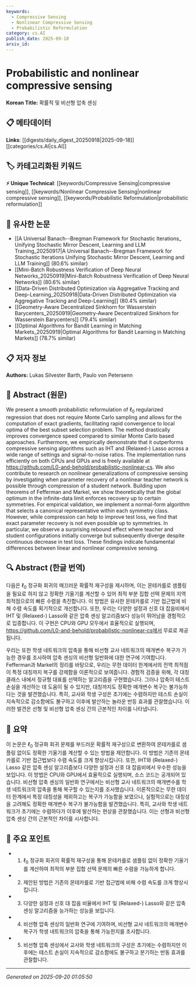 ```yaml
---
keywords:
  - Compressive Sensing
  - Nonlinear Compressive Sensing
  - Probabilistic Reformulation
category: cs.AI
publish_date: 2025-09-18
arxiv_id:
---
```


<!-- KEYWORD_LINKING_METADATA:
{
  "processed_timestamp": "2025-09-22 22:15:03.769310",
  "vocabulary_version": "1.0",
  "selected_keywords": [
    "Compressive Sensing",
    "Nonlinear Compressive Sensing",
    "Probabilistic Reformulation"
  ],
  "rejected_keywords": [
    "Best Subset Selection"
  ],
  "similarity_scores": {
    "Compressive Sensing": 0.85,
    "Nonlinear Compressive Sensing": 0.8,
    "Probabilistic Reformulation": 0.78
  },
  "extraction_method": "AI_prompt_based",
  "budget_applied": true
}
-->

# Probabilistic and nonlinear compressive sensing

**Korean Title:** 확률적 및 비선형 압축 센싱

## 📋 메타데이터

**Links**: [[digests/daily_digest_20250918|2025-09-18]]     [[categories/cs.AI|cs.AI]]

## 🏷️ 카테고리화된 키워드
**⚡ Unique Technical**: [[keywords/Compressive Sensing|compressive sensing]], [[keywords/Nonlinear Compressive Sensing|nonlinear compressive sensing]], [[keywords/Probabilistic Reformulation|probabilistic reformulation]]

## 🔗 유사한 논문
- [[A Universal Banach--Bregman Framework for Stochastic Iterations_ Unifying Stochastic Mirror Descent, Learning and LLM Training_20250917|A Universal Banach--Bregman Framework for Stochastic Iterations Unifying Stochastic Mirror Descent, Learning and LLM Training]] (80.6% similar)
- [[Mini-Batch Robustness Verification of Deep Neural Networks_20250919|Mini-Batch Robustness Verification of Deep Neural Networks]] (80.6% similar)
- [[Data-Driven Distributed Optimization via Aggregative Tracking and Deep-Learning_20250918|Data-Driven Distributed Optimization via Aggregative Tracking and Deep-Learning]] (80.4% similar)
- [[Geometry-Aware Decentralized Sinkhorn for Wasserstein Barycenters_20250919|Geometry-Aware Decentralized Sinkhorn for Wasserstein Barycenters]] (79.4% similar)
- [[Optimal Algorithms for Bandit Learning in Matching Markets_20250919|Optimal Algorithms for Bandit Learning in Matching Markets]] (78.7% similar)

## 📋 저자 정보

**Authors:** Lukas Silvester Barth, Paulo von Petersenn

## 📄 Abstract (원문)

We present a smooth probabilistic reformulation of $\ell_0$ regularized
regression that does not require Monte Carlo sampling and allows for the
computation of exact gradients, facilitating rapid convergence to local optima
of the best subset selection problem. The method drastically improves
convergence speed compared to similar Monte Carlo based approaches.
Furthermore, we empirically demonstrate that it outperforms compressive sensing
algorithms such as IHT and (Relaxed-) Lasso across a wide range of settings and
signal-to-noise ratios. The implementation runs efficiently on both CPUs and
GPUs and is freely available at
https://github.com/L0-and-behold/probabilistic-nonlinear-cs.
  We also contribute to research on nonlinear generalizations of compressive
sensing by investigating when parameter recovery of a nonlinear teacher network
is possible through compression of a student network. Building upon theorems of
Fefferman and Markel, we show theoretically that the global optimum in the
infinite-data limit enforces recovery up to certain symmetries. For empirical
validation, we implement a normal-form algorithm that selects a canonical
representative within each symmetry class. However, while compression can help
to improve test loss, we find that exact parameter recovery is not even
possible up to symmetries. In particular, we observe a surprising rebound
effect where teacher and student configurations initially converge but
subsequently diverge despite continuous decrease in test loss. These findings
indicate fundamental differences between linear and nonlinear compressive
sensing.

## 🔍 Abstract (한글 번역)

다음은 $\ell_0$ 정규화 회귀의 매끄러운 확률적 재구성을 제시하며, 이는 몬테카를로 샘플링을 필요로 하지 않고 정확한 기울기를 계산할 수 있어 최적 부분 집합 선택 문제의 지역 최적점으로의 빠른 수렴을 촉진합니다. 이 방법은 유사한 몬테카를로 기반 접근법에 비해 수렴 속도를 획기적으로 개선합니다. 또한, 우리는 다양한 설정과 신호 대 잡음비에서 IHT 및 (Relaxed-) Lasso와 같은 압축 센싱 알고리즘보다 성능이 뛰어남을 경험적으로 입증합니다. 이 구현은 CPU와 GPU 모두에서 효율적으로 실행되며, https://github.com/L0-and-behold/probabilistic-nonlinear-cs에서 무료로 제공됩니다.

우리는 또한 학생 네트워크의 압축을 통해 비선형 교사 네트워크의 매개변수 복구가 가능한 경우를 조사하여 압축 센싱의 비선형 일반화에 대한 연구에 기여합니다. Fefferman과 Markel의 정리를 바탕으로, 우리는 무한 데이터 한계에서의 전역 최적점이 특정 대칭까지 복구를 강제함을 이론적으로 보여줍니다. 경험적 검증을 위해, 각 대칭 클래스 내에서 정규형 대표를 선택하는 알고리즘을 구현했습니다. 그러나 압축이 테스트 손실을 개선하는 데 도움이 될 수 있지만, 대칭까지도 정확한 매개변수 복구는 불가능하다는 것을 발견했습니다. 특히, 교사와 학생 구성은 초기에는 수렴하지만 테스트 손실이 지속적으로 감소함에도 불구하고 이후에 발산하는 놀라운 반등 효과를 관찰했습니다. 이러한 발견은 선형 및 비선형 압축 센싱 간의 근본적인 차이를 나타냅니다.

## 📝 요약

이 논문은 $\ell_0$ 정규화 회귀 문제를 부드러운 확률적 재구성으로 변환하여 몬테카를로 샘플링 없이도 정확한 기울기를 계산할 수 있는 방법을 제안합니다. 이 방법은 기존의 몬테카를로 기반 접근법보다 수렴 속도를 크게 향상시킵니다. 또한, IHT와 (Relaxed-) Lasso 같은 압축 센싱 알고리즘보다 다양한 설정과 신호 대 잡음비에서 우수한 성능을 보입니다. 이 방법은 CPU와 GPU에서 효율적으로 실행되며, 소스 코드는 공개되어 있습니다. 비선형 압축 센싱의 일반화 연구에서는 비선형 교사 네트워크의 매개변수를 학생 네트워크의 압축을 통해 복구할 수 있는지를 조사했습니다. 이론적으로는 무한 데이터 한계에서 특정 대칭성을 제외하고는 복구가 가능함을 보였으나, 실험적으로는 대칭성을 고려해도 정확한 매개변수 복구가 불가능함을 발견했습니다. 특히, 교사와 학생 네트워크가 초기에는 수렴하다가 이후에 발산하는 현상을 관찰했습니다. 이는 선형과 비선형 압축 센싱 간의 근본적인 차이를 시사합니다.

## 🎯 주요 포인트

- 1. $\ell_0$ 정규화 회귀의 확률적 재구성을 통해 몬테카를로 샘플링 없이 정확한 기울기를 계산하여 최적의 부분 집합 선택 문제의 빠른 수렴을 가능하게 합니다.

- 2. 제안된 방법은 기존의 몬테카를로 기반 접근법에 비해 수렴 속도를 크게 향상시킵니다.

- 3. 다양한 설정과 신호 대 잡음 비율에서 IHT 및 (Relaxed-) Lasso와 같은 압축 센싱 알고리즘을 능가하는 성능을 보입니다.

- 4. 비선형 압축 센싱의 일반화 연구에 기여하며, 비선형 교사 네트워크의 매개변수 복구가 학생 네트워크의 압축을 통해 가능한지를 조사합니다.

- 5. 비선형 압축 센싱에서 교사와 학생 네트워크의 구성은 초기에는 수렴하지만 이후에는 테스트 손실이 지속적으로 감소함에도 불구하고 분기하는 반동 효과를 관찰합니다.

---

*Generated on 2025-09-20 01:05:50*
